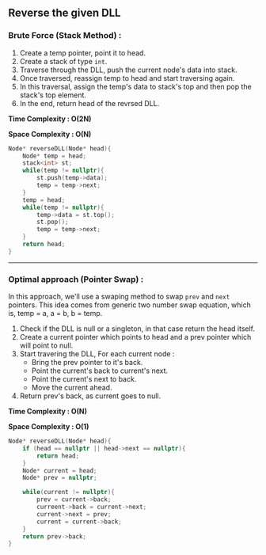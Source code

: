 ## Reverse the given DLL

### Brute Force (Stack Method) :

1. Create a temp pointer, point it to head.
2. Create a stack of type `int`.
3. Traverse through the DLL, push the current node's data into stack.
4. Once traversed, reassign temp to head and start traversing again.
5. In this traversal, assign the temp's data to stack's top and then pop the stack's top element.
6. In the end, return head of the revrsed DLL.

**Time Complexity : O(2N)**

**Space Complexity : O(N)**

```cpp
Node* reverseDLL(Node* head){
    Node* temp = head;
    stack<int> st;
    while(temp != nullptr){
        st.push(temp->data);
        temp = temp->next;
    }
    temp = head;
    while(temp != nullptr){
        temp->data = st.top();
        st.pop();
        temp = temp->next;
    }
    return head;
}
```

---

### Optimal approach (Pointer Swap) :

In this approach, we'll use a swaping method to swap `prev` and `next` pointers. This idea comes from generic two number swap equation, which is, temp = a, a = b, b = temp.

1. Check if the DLL is null or a singleton, in that case return the head itself.
2. Create a current pointer which points to head and a prev pointer which will point to null.
3. Start travering the DLL, For each current node :
   - Bring the prev pointer to it's back.
   - Point the current's back to current's next.
   - Point the current's next to back.
   - Move the current ahead.
4. Return prev's back, as current goes to null.

**Time Complexity : O(N)**

**Space Complexity : O(1)**

```cpp
Node* reverseDLL(Node* head){
    if (head == nullptr || head->next == nullptr){
        return head;
    }
    Node* current = head;
    Node* prev = nullptr;

    while(current != nullptr){
        prev = current->back;
        curreent->back = current->next;
        current->next = prev;
        current = current->back;
    }
    return prev->back;
}
```
